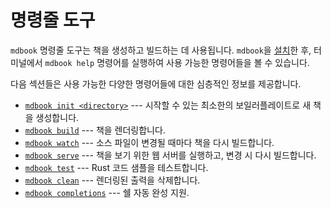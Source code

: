 # 명령줄 도구

`mdbook` 명령줄 도구는 책을 생성하고 빌드하는 데 사용됩니다.
`mdbook`을 [설치](../guide/installation.md)한 후, 터미널에서 `mdbook help` 명령어를 실행하여 사용 가능한 명령어들을 볼 수 있습니다.

다음 섹션들은 사용 가능한 다양한 명령어들에 대한 심층적인 정보를 제공합니다.

* [`mdbook init <directory>`](init.md) --- 시작할 수 있는 최소한의 보일러플레이트로 새 책을 생성합니다.
* [`mdbook build`](build.md) --- 책을 렌더링합니다.
* [`mdbook watch`](watch.md) --- 소스 파일이 변경될 때마다 책을 다시 빌드합니다.
* [`mdbook serve`](serve.md) --- 책을 보기 위한 웹 서버를 실행하고, 변경 시 다시 빌드합니다.
* [`mdbook test`](test.md) --- Rust 코드 샘플을 테스트합니다.
* [`mdbook clean`](clean.md) --- 렌더링된 출력을 삭제합니다.
* [`mdbook completions`](completions.md) --- 쉘 자동 완성 지원.
